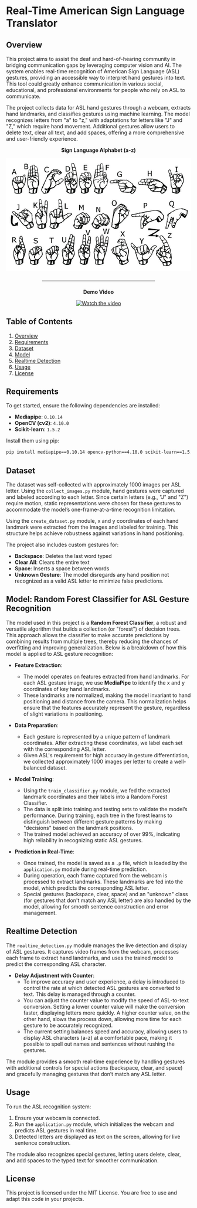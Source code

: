 # Real-Time American Sign Language Translator

## Overview
This project aims to assist the deaf and hard-of-hearing community in bridging communication gaps by leveraging computer vision and AI. The system enables real-time recognition of American Sign Language (ASL) gestures, providing an accessible way to interpret hand gestures into text. This tool could greatly enhance communication in various social, educational, and professional environments for people who rely on ASL to communicate.

The project collects data for ASL hand gestures through a webcam, extracts hand landmarks, and classifies gestures using machine learning. The model recognizes letters from "a" to "z," with adaptations for letters like "J" and "Z," which require hand movement. Additional gestures allow users to delete text, clear all text, and add spaces, offering a more comprehensive and user-friendly experience.

<p align="center">
  <b>Sign Language Alphabet (a-z)</b>
</p>

<p align="center">
  <img src="https://github.com/DanialSoleimany/RealTime-ASL-Translator/blob/main/American%20Sign%20Language.png" alt="Sign Language Alphabet">
</p>

<p align="center">––––––––––––––––––––––––––––––––––––––––––––</p>

<p align="center">
  <b>Demo Video</b>
</p>

<p align="center">
  <a href="https://www.youtube.com/watch?v=Qa3nPWC7lqM">
    <img src="https://img.youtube.com/vi/Qa3nPWC7lqM/0.jpg" alt="Watch the video" />
  </a>
</p>

## Table of Contents
1. [Overview](#overview)
2. [Requirements](#requirements)
3. [Dataset](#dataset)
4. [Model](#model)
5. [Realtime Detection](#realtime-detection)
6. [Usage](#usage)
7. [License](#license)

## Requirements
To get started, ensure the following dependencies are installed:

- **Mediapipe**: `0.10.14`
- **OpenCV (cv2)**: `4.10.0`
- **Scikit-learn**: `1.5.2`

Install them using pip:

```bash
pip install mediapipe==0.10.14 opencv-python==4.10.0 scikit-learn==1.5.2
```

## Dataset
The dataset was self-collected with approximately 1000 images per ASL letter. Using the `collect_images.py` module, hand gestures were captured and labeled according to each letter. Since certain letters (e.g., "J" and "Z") require motion, static representations were chosen for these gestures to accommodate the model’s one-frame-at-a-time recognition limitation.

Using the `create_dataset.py` module, x and y coordinates of each hand landmark were extracted from the images and labeled for training. This structure helps achieve robustness against variations in hand positioning.

The project also includes custom gestures for:
- **Backspace**: Deletes the last word typed
- **Clear All**: Clears the entire text
- **Space**: Inserts a space between words
- **Unknown Gesture**: The model disregards any hand position not recognized as a valid ASL letter to minimize false predictions.

## Model: Random Forest Classifier for ASL Gesture Recognition

The model used in this project is a **Random Forest Classifier**, a robust and versatile algorithm that builds a collection (or "forest") of decision trees. This approach allows the classifier to make accurate predictions by combining results from multiple trees, thereby reducing the chances of overfitting and improving generalization. Below is a breakdown of how this model is applied to ASL gesture recognition:

- **Feature Extraction**:
  - The model operates on features extracted from hand landmarks. For each ASL gesture image, we use **MediaPipe** to identify the x and y coordinates of key hand landmarks.
  - These landmarks are normalized, making the model invariant to hand positioning and distance from the camera. This normalization helps ensure that the features accurately represent the gesture, regardless of slight variations in positioning.

- **Data Preparation**:
  - Each gesture is represented by a unique pattern of landmark coordinates. After extracting these coordinates, we label each set with the corresponding ASL letter.
  - Given ASL's requirement for high accuracy in gesture differentiation, we collected approximately 1000 images per letter to create a well-balanced dataset.

- **Model Training**:
  - Using the `train_classifier.py` module, we fed the extracted landmark coordinates and their labels into a Random Forest Classifier.
  - The data is split into training and testing sets to validate the model’s performance. During training, each tree in the forest learns to distinguish between different gesture patterns by making "decisions" based on the landmark positions.
  - The trained model achieved an accuracy of over 99%, indicating high reliability in recognizing static ASL gestures.

- **Prediction in Real-Time**:
  - Once trained, the model is saved as a `.p` file, which is loaded by the `application.py` module during real-time prediction.
  - During operation, each frame captured from the webcam is processed to extract landmarks. These landmarks are fed into the model, which predicts the corresponding ASL letter.
  - Special gestures (backspace, clear, space) and an "unknown" class (for gestures that don't match any ASL letter) are also handled by the model, allowing for smooth sentence construction and error management.

## Realtime Detection

The `realtime_detection.py` module manages the live detection and display of ASL gestures. It captures video frames from the webcam, processes each frame to extract hand landmarks, and uses the trained model to predict the corresponding ASL character.

- **Delay Adjustment with Counter**:
  - To improve accuracy and user experience, a delay is introduced to control the rate at which detected ASL gestures are converted to text. This delay is managed through a counter.
  - You can adjust the counter value to modify the speed of ASL-to-text conversion. Setting a lower counter value will make the conversion faster, displaying letters more quickly. A higher counter value, on the other hand, slows the process down, allowing more time for each gesture to be accurately recognized.
  - The current setting balances speed and accuracy, allowing users to display ASL characters (a-z) at a comfortable pace, making it possible to spell out names and sentences without rushing the gestures.

The module provides a smooth real-time experience by handling gestures with additional controls for special actions (backspace, clear, and space) and gracefully managing gestures that don’t match any ASL letter.

## Usage
To run the ASL recognition system:

1. Ensure your webcam is connected.
2. Run the `application.py` module, which initializes the webcam and predicts ASL gestures in real time.
3. Detected letters are displayed as text on the screen, allowing for live sentence construction.

The module also recognizes special gestures, letting users delete, clear, and add spaces to the typed text for smoother communication.

## License
This project is licensed under the MIT License. You are free to use and adapt this code in your projects.
